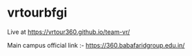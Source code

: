 # vrtourbfgi
 
Live at https://vrtour360.github.io/team-vr/

Main campus official link :- https://360.babafaridgroup.edu.in/
